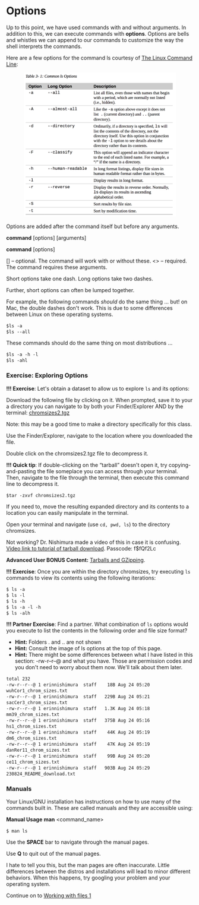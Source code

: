 # Options

Up to this point, we have used commands with and without arguments. In addition to this, we can execute commands with **options**. Options are bells and whistles we can append to our commands to customize the way the shell interprets the commands.

Here are a few options for the command ls courtesy of [The Linux Command Line](https://linuxcommand.org/tlcl.php):

<p align="center">
<img width="410" alt="options" src="https://github.com/jesshill/CSU-2025FA-DSCI-510-001_LINUX_as_a_computational_platform/blob/main/Images/options.png">
</p>

Options are added after the command itself but before any arguments.

**command** [options] [arguments]

**command** [options] <arguments>

[] – optional. The command will work with or without these.
<> – required. The command requires these arguments.

Short options take one dash. Long options take two dashes.

Further, short options can often be lumped together.

For example, the following commands *should* do the same thing … but! on Mac, the double dashes don't work. This is due to some differences between Linux on these operating systems.

```
$ls -a
$ls --all
```

These commands should do the same thing on most distributions …

```
$ls -a -h -l
$ls -ahl
```

### Exercise: Exploring Options

**!!! Exercise**: Let's obtain a dataset to allow us to explore `ls` and its options:

Download the following file by clicking on it. When prompted, save it to your a directory you can navigate to by both your Finder/Explorer AND by the terminal: [chromsizes2.tgz](https://github.com/jesshill/CSU-2025FA-DSCI-510-001_LINUX_as_a_computational_platform/blob/main/Data/chromsizes2.tgz)

Note: this may be a good time to make a directory specifically for this class.

Use the Finder/Explorer, navigate to the location where you downloaded the file.

Double click on the chromsizes2.tgz file to decompress it.

**!!! Quick tip**: If double-clicking on the “tarball” doesn't open it, try copying-and-pasting the file someplace you can access through your terminal. Then, navigate to the file through the terminal, then execute this command line to decompress it.

```
$tar -zxvf chromsizes2.tgz
```

If you need to, move the resulting expanded directory and its contents to a location you can easily manipulate in the terminal.

Open your terminal and navigate (use `cd, pwd, ls`) to the directory chromsizes.

Not working? Dr. Nishimura made a video of this in case it is confusing. [Video link to tutorial of tarball download](https://zoom.us/rec/component-page?eagerLoadZvaPages=sidemenu.billing.plan_management&accessLevel=meeting&action=viewdetailpage&sharelevel=meeting&useWhichPasswd=meeting&requestFrom=pwdCheck&clusterId=aw1&componentName=need-password&meetingId=baghS9zqnq9wa-F1KmP-HQdRBUimkEIk8kUzxBj449faPZDHgFKF91eBQsvQgbyo.O63ixl1U5Lv2ax7D&originRequestUrl=https%3A%2F%2Fzoom.us%2Frec%2Fshare%2F9_N4ArPU2l9LYc_jsRrACo0eI6X8eaa80SQcqPtexEcWyMaB7TbVkWJ7gYbepY9I%3FstartTime%3D1598531909000). Passcode: f$fQf2Lc

**Advanced User BONUS Content:** [Tarballs and GZipping](../../Resources/Tarballs.md).

**!!! Exercise**: Once you are within the directory chromsizes, try executing `ls` commands to view its contents using the following iterations:

```
$ ls -a
$ ls -l
$ ls -h
$ ls -a -l -h
$ ls -alh
```

**!!! Partner Exercise**: Find a partner. What combination of `ls` options would you execute to list the contents in the following order and file size format?

- **Hint:** Folders . and .. are not shown
- **Hint:** Consult the image of ls options at the top of this page.
- **Hint:** There might be some differences between what I have listed in this section: -rw-r–r–@ and what you have. Those are permission codes and you don't need to worry about them now. We'll talk about them later.

```
total 232
-rw-r--r--@ 1 erinnishimura  staff    18B Aug 24 05:20 wuhCor1_chrom_sizes.txt
-rw-r--r--@ 1 erinnishimura  staff   229B Aug 24 05:21 sacCer3_chrom_sizes.txt
-rw-r--r--@ 1 erinnishimura  staff   1.3K Aug 24 05:18 mm39_chrom_sizes.txt
-rw-r--r--@ 1 erinnishimura  staff   375B Aug 24 05:16 hs1_chrom_sizes.txt
-rw-r--r--@ 1 erinnishimura  staff    44K Aug 24 05:19 dm6_chrom_sizes.txt
-rw-r--r--@ 1 erinnishimura  staff    47K Aug 24 05:19 danRer11_chrom_sizes.txt
-rw-r--r--@ 1 erinnishimura  staff    99B Aug 24 05:20 ce11_chrom_sizes.txt
-rw-r--r--@ 1 erinnishimura  staff   903B Aug 24 05:29 230824_README_download.txt
```

### Manuals

Your Linux/GNU installation has instructions on how to use many of the commands built in. These are called manuals and they are accessible using:

**Manual Usage**
**man** <command_name>

```
$ man ls
```

Use the **SPACE** bar to navigate through the manual pages.

Use **Q** to quit out of the manual pages.

I hate to tell you this, but the man pages are often inaccurate. Little differences between the distros and installations will lead to minor different behaviors. When this happens, try googling your problem and your operating system.

Continue on to [Working with files 1](Working_with_files1.md)
